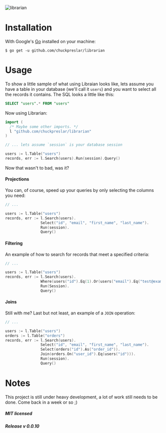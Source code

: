 ![librarian](http://i.imgur.com/lvQmuIY.png)

Installation
============

With Google's [Go](http://www.golang.org) installed on your machine:

    $ go get -u github.com/chuckpreslar/librarian

Usage
=====

To show a little sample of what using Libraian looks like, lets assume you have a table in your database (we'll call it `users`) and you want to select all the records it contains.  The SQL looks a little like this:

```sql
SELECT "users".* FROM "users"
```

Now using Librarian:

```go
import (
  /* Maybe some other imports. */
  l "github.com/chuckpreslar/librarian"
)

// ... lets assume `session` is your database session

users := l.Table("users")
records, err := l.Search(users).Run(session).Query()
```

Now that wasn't to bad, was it?

#### Projections

You can, of course, speed up your queries by only selecting the columns you need:

```go
// ...

users := l.Table("users")
records, err := l.Search(users).
                Select("id", "email", "first_name", "last_name").
                Run(session).
                Query()
```

#### Filtering

An example of how to search for records that meet a specified criteria:

```go
// ...

users := l.Table("users")
records, err := l.Search(users).
                Where(users("id").Eq(1).Or(users("email").Eq("test@example.com"))).
                Run(Session).
                Query()
```

#### Joins

Still with me?  Last but not least, an example of a `JOIN` operation:

```go
// ...

users := l.Table("users")
orders := l.Table("orders")
records, err := l.Search(users).
                Select("id", "email", "first_name", "last_name").
                Select(orders("id").As("order_id")).
                Join(orders.On("user_id").Eq(users("id"))).
                Run(session).
                Query()
```

Notes
=====

This project is still under heavy development, a lot of work still needs to be done.  Come back in a week or so ;)

##### MIT licensed
##### Release v 0.0.10
